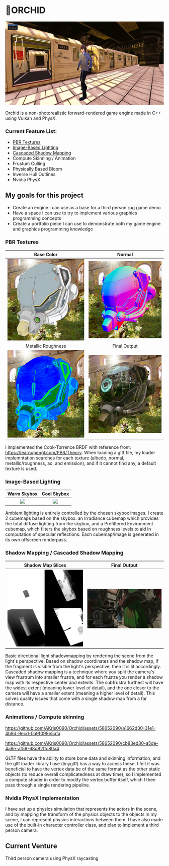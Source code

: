 # 🌸ORCHID
![](README_IMAGES/Finals/main.png)  

Orchid is a non-photorealistic forward-rendered game engine made in C++ using Vulkan and PhysX. 

### Current Feature List:
- [PBR Textures](#PBR-Textures)
- [Image-Based Lighting](#Image-Based-Lighting)
- [Cascaded Shadow Mapping](#Shadow-Mapping--Cascaded-Shadow-Mapping)
- Compute Skinning / Animation
- Frustum Culling
- Physically Based Bloom
- Inverse Hull Outlines
- Nvidia PhysX

## My goals for this project
* Create an engine I can use as a base for a third person rpg game demo
* Have a space I can use to try to implement various graphics programming concepts
* Create a portfolio piece I can use to demonstrate both my game engine and graphics programming knowledge

### PBR Textures
|                                                     Base Color                                                  |                                                     Normal                                                                    |
| :-------------------------------------------------------------------------------------------------------------: | :---------------------------------------------------------------------------------------------------------------------------: |
|                                      ![](README_IMAGES/pbr/basecolor.png)                                       |                                          ![](README_IMAGES/pbr/normal.png)                                                    |
|                                                     Metallic Roughness                                          |                                                     Final Output                                                              |
|                                      ![](README_IMAGES/pbr/metallicroughness.png)                               |                                          ![](README_IMAGES/pbr/combined.png)                                                  |

I implemented the Cook-Torrence BRDF with reference from: https://learnopengl.com/PBR/Theory. When loading a gltf file, my loader implemntation searches for each texture (albedo, normal, metallic/roughness, ao, and emission), and if it cannot find any, a default texture is used. 

### Image-Based Lighting
|                                      Warm Skybox                         |                     Cool Skybox                                          |
| :----------------------------------------------------------------------: | :----------------------------------------------------------------------: |
|                   ![](README_IMAGES/IBL/blaze.png)                       |                    ![](README_IMAGES/IBL/sky.png)                        |

Ambient lighting is entirely controlled by the chosen skybox images. I create 2 cubemaps based on the skybox: an Irradiance cubemap which provides the total diffuse lighting from the skybox, and a Prefiltered Environment cubemap, which filters the skybox based on roughness levels to aid in computation of specular reflections. Each cubemap/image is generated in its own offscreen renderpass.

### Shadow Mapping / Cascaded Shadow Mapping

|                              Shadow Map Slices              |          Final Output                                 |
| :---------------------------------------------------------: | :---------------------------------------------------: |
|                   ![](README_IMAGES/CSM/combined.png)       |           ![](README_IMAGES/CSM/YvUQO8.png)           |

Basic directional light shadowmapping by rendering the scene from the light's perspective. Based on shadow coordinates and the shadow map, if the fragment is visible from the light's perspective, then it is lit accordingly. Cascaded shadow mapping is a technique where you split the camera's view frustrum into smaller frustra, and for each frustra you render a shadow map with its respective center and extents. The subfrustra furthest will have the widest extent (meaning lower level of detail), and the one closer to the camera will have a smaller extent (meaning a higher level of detail). This solves quality issues that come with a single shadow map from a far distance.

### Animations / Compute skinning

https://github.com/AKris0090/Orchid/assets/58652090/a1662d30-31e1-4b9d-9ecd-0a9f098e5afa

https://github.com/AKris0090/Orchid/assets/58652090/cb83ed30-a5de-4a8e-af59-68d82ffc80a4

GLTF files have the ability to store bone data and skinning information, and the gltf loader library I use (tinygltf) has a way to access these. I felt it was beneficial to have the vertex data be of the same format as the other static objects (to reduce overall complicatedness at draw time), so I implemented a compute shader in order to modify the vertex buffer itself, which I then pass through a single rendering pipeline.

### Nvidia PhysX Implementation
I have set up a physics simulation that represents the actors in the scene, and by mapping the transform of the physics objects to the objects in my scene, I can represent physics interactions between them. I have also made use of the built-in character controller class, and plan to implement a third person camera.

## Current Venture
Third person camera using PhysX raycasting
